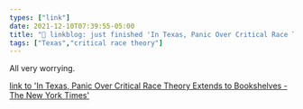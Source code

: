 ```yaml
---
types: ["link"]
date: 2021-12-10T07:39:55-05:00
title: "🔗 linkblog: just finished 'In Texas, Panic Over Critical Race Theory Extends to Bookshelves - The New York Times'"
tags: ["Texas","critical race theory"]
---
```

All very worrying.
 
[link to 'In Texas, Panic Over Critical Race Theory Extends to Bookshelves - The New York Times'](https://www.nytimes.com/2021/12/10/us/texas-critical-race-theory-ban-books.html)
